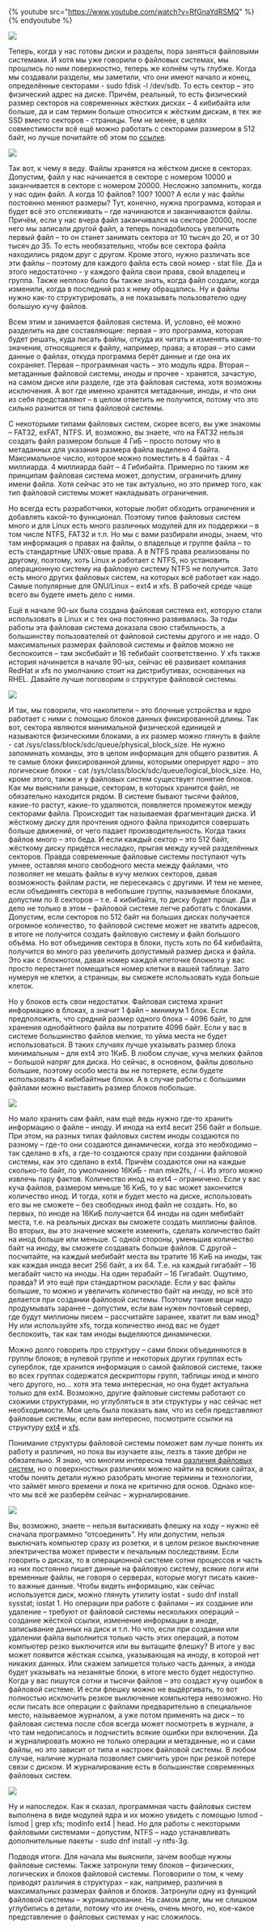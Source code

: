 {% youtube src="https://www.youtube.com/watch?v=RfGnaYdRSMQ" %}{% endyoutube %}

![](images/23/fdiskl.png)

Теперь, когда у нас готовы диски и разделы, пора заняться файловыми системами. И хотя мы уже говорили о файловых системах, мы прошлись по ним поверхностно, теперь же копнём чуть глубже. Когда мы создавали разделы, мы заметили, что они имеют начало и конец, определённые секторами - sudo fdisk -l /dev/sdb. То есть сектор – это физический адрес на диске. Причём, реальный, то есть физический размер секторов на современных жёстких дисках – 4 кибибайта или больше, да и сам термин больше относится к жёстким дискам, в тех же SSD вместо секторов - страницы. Тем не менее, в целях совместимости всё ещё можно работать с секторами размером в 512 байт, но лучше почитайте об этом по [ссылке](https://www.seagate.com/ru/ru/tech-insights/advanced-format-4k-sector-hard-drives-master-ti/).

![](images/23/stat.png)

Так вот, к чему я веду. Файлы хранятся на жёстком диске в секторах. Допустим, файл у нас начинается в секторе с номером 10000 и заканчивается в секторе с номером 20000. Несложно запомнить, когда у нас один файл. А когда 10 файлов? 100? 1000? А если у нас файлы постоянно меняют размеры? Тут, конечно, нужна программа, которая и будет всё это отслеживать – где начинаются и заканчиваются файлы. Причём, если у нас вчера файл заканчивался на секторе 20000, после него мы записали другой файл, а теперь понадобилось увеличить первый файл – то он станет занимать сектора от 10 тысяч до 20, и от 30 тысяч до 35. То есть необязательно, чтобы все сектора файла находились рядом друг с другом. Кроме этого, нужно различать все эти файлы – поэтому для каждого файла есть свой номер - stat file. Да и этого недостаточно - у каждого файла свои права, свой владелец и группа. Также неплохо было бы также знать, когда файл создали, когда изменили, когда в последний раз к нему обращались. Ну и файлы нужно как-то структурировать, а не показывать пользователю одну большую кучу файлов.

Всем этим и занимается файловая система. И, условно, её можно разделить на две составляющие: первая – это программа, которая будет решать, куда писать файлы, откуда их читать и изменять какие-то значения, относящиеся к файлу, например, права; а вторая – это сами данные о файлах, откуда программа берёт данные и где она их сохраняет. Первая – программная часть – это модуль ядра. Вторая – метаданные файловой системы, иноды и прочее - хранятся, зачастую, на самом диске или разделе, где эта файловая система, хотя возможны исключения. А вот где именно хранятся метаданные, иноды, и что они из себя представляют – в целом ответить не получится, потому что это сильно разнится от типа файловой системы.

С некоторыми типами файловых систем, скорее всего, вы уже знакомы – FAT32, exFAT, NTFS.  И, возможно, вы знаете, что на FAT32 нельзя создать файл размером больше 4 ГиБ – просто потому что в метаданных для указания размера файла выделено 4 байта. Максимальное число, которое можно поместить в 4 байтах - 4 миллиарда. 4 миллиарда байт – 4 Гибибайта. Примерно по таким же принципам файловая система может, допустим, ограничить длину имени файла. Хотя сейчас это не так актуально, но это пример того, как тип файловой системы может накладывать ограничения.

Но всегда есть разработчики, которые любят обходить ограничения и добавлять какой-то функционал. Поэтому типов файловых систем много и для Linux есть много различных модулей для их поддержки – в том числе NTFS, FAT32 и т.п. Но мы с вами разбирали иноды, знаем, что там информация о правах на файлы, о владельце и группе файла – то есть стандартные UNIX-овые права. А в NTFS права реализованы по другому, поэтому, хоть Linux и работает с NTFS, но установить операционную систему на файловую систему NTFS не получится. Зато есть много других файловых систем, на которых всё работает как надо. Самые популярные для GNU/Linux – ext4 и xfs. В рабочей среде чаще всего вы будете иметь дело с ними.

Ещё в начале 90-ых была создана файловая система ext, которую стали использовать в Linux и с тех она постоянно развивалась. За годы работы эта файловая система доказала свою стабильность, а большинству пользователей от файловой системы другого и не надо. О максимальных размерах файловой системы и файлов можно не беспокоится – там эксбибайт и 16 тебибайт соответственно. У xfs также история начинается в начале 90-ых, сейчас её развивает компания RedHat и xfs по умолчанию стоит на дистрибутивах, основанных на RHEL. Давайте лучше поговорим о структуре файловой системы.

![](images/23/blocksize.png)

И так, мы говорили, что накопители – это блочные устройства и ядро работает с ними с помощью блоков данных фиксированной длины. Так вот, сектора являются минимальной физической единицей и называются физическими блоками, а их размер можно глянуть в файле - cat /sys/class/block/sdc/queue/physical_block_size. Не нужно запоминать команды, это в целом информация для общего развития. А те самые блоки фиксированной длины, которыми оперирует ядро – это логические блоки - cat /sys/class/block/sdc/queue/logical_block_size. Но, кроме этого, также и у файловых систем существует понятие блоков. Как мы выяснили раньше, секторам, в которых хранится файл, не обязательно находится рядом. В системе бывают тысячи файлов, какие-то растут, какие-то удаляются, появляется промежуток между секторами файла. Происходит так называемая фрагментация диска. И жёсткому диску для прочтения одного файла приходится совершать больше движений, от чего падает производительность. Когда таких файлов много – это беда. И если каждый сектор – это 512 байт,  жёсткому диску придётся несладко, прыгая между кучей разделённых секторов. Правда современные файловые системы поступают чуть умнее, оставляя много свободного места между файлами, что позволяет не мешать файлы в кучу мелких секторов, давая возможность файлам расти, не пересекаясь с другими. И тем не менее, если объединять сектора в небольшие группы, называемые блоками, допустим по 8 секторов – т.е. 4 кибибайта, то диску будет проще. Да и дело не только в этом – файловой системе легче работать с блоками. Допустим, если секторов по 512 байт на больших дисках получается огромное количество, то файловой системе может не хватить адресов, в итоге не получится создать файловую систему и файл большого объёма. Но вот объединив сектора в блоки, пусть хоть по 64 кибибайта, получится во много раз увеличить допустимый размер диска и файла. Это как с блокнотом, давая номер каждой клеточке блокнота у вас просто перестанет помещаться номер клетки в вашей таблице. Зато нумеруя не клетки, а страницы, вы сможете использовать куда больше клеток.

Но у блоков есть свои недостатки. Файловая система хранит информацию в блоках, а значит 1 файл – минимум 1 блок. Если предположить, что средний размер одного блока – 4096 байт, то для хранения однобайтного файла вы потратите 4096 байт. Если у вас в системе большинство файлов мелкие, то уйма места не будет использоваться. В таких случаях лучше указывать размер блока минимальным – для ext4 это 1КиБ. В любом случае, куча мелких файлов – большой напряг для диска. Но сейчас, в основном, файлы довольно большие, поэтому особо места вы не потеряете, если будете использовать 4 кибибайтные блоки. А в случае работы с большими файлами можно выставить размер блоков побольше.

![](images/23/mkefsi.png)

Но мало хранить сам файл, нам ещё ведь нужно где-то хранить информацию о файле – иноду. И инода на ext4 весит 256 байт и больше. При этом, на разных типах файловых систем иноды создаются по разному – где-то они создаются динамически, когда это необходимо – так сделано в xfs, а где-то создаются сразу при создании файловой системы, как это сделано в ext4. Причём создаются они на каждые сколько-то байт, по умолчанию 16КиБ - man mke2fs, / -i. Из этого можно извлечь пару фактов. Количество инод на ext4 – ограничено. Если у вас куча файлов, размером меньше 16 КиБ, то у вас может закончится количество инод. И тогда, хотя и будет место на диске, использовать его вы не сможете – без свободных инод файл не создать. Но, во первых, по иноде на 16КиБ получается 64 иноды на один мебибайт места, т.е. на реальных дисках вы сможете создать миллионы файлов. Во вторых, вы это значение можете изменить, сделать количество байт на инод больше или меньше. С одной стороны, уменьшив количество байт на иноду, вы  сможете создавать больше файлов. С другой – посчитайте, на каждый мебибайт места вы тратите 16 КиБ на иноды, так как каждая инода весит 256 байт, а их 64. Т.е. на каждый гигабайт – 16 мегабайт чисто на иноды. На один терабайт – 16 Гигабайт. Ощутимо, правда? И это ещё при стандартном раскладе. Если у вас файлы большие, то можно и увеличить количество байт на иноду, но всё это делается при создании файловой системы. Поэтому такие вещи надо продумывать заранее – допустим, если вам нужен почтовый сервер, где будут миллионы писем – рассчитайте заранее, хватит ли вам инод? Ну или используйте xfs, тогда количество инод вас не будет беспокоить, так как там иноды выделяются динамически.

Можно долго говорить про структуру – сами блоки объединяются в группы блоков; в нулевой группе и некоторых других группах есть суперблок, где хранится информация о самой файловой системе, также во всех группах содержатся дескрипторы групп, таблицы инод и много чего другого, но… хотя эта тема интересная, но она будет актуальна только для ext4. Возможно, другие файловые системы работают со схожими структурами, но углубляться в эти структуры у нас сейчас нет необходимости. Моя цель была показать вам, что из себя представляют файловые системы, если вам интересно, посмотрите ссылки на структуру [ext4](https://ext4.wiki.kernel.org/index.php/Ext4_Disk_Layout)  и [xfs](https://paste.c-net.org/RecipesMurdock).

Понимание структуры файловой системы поможет вам лучше понять их работу и различия, но пока вы изучаете азы, лезть в такие дебри не обязательно. Я знаю, что многим интересна тема [различия файловых систем](https://en.wikipedia.org/wiki/Comparison_of_file_systems), но о поверхностных различиях можно найти на всяких сайтах, а чтобы понять детали нужно разобрать многие термины и технологии, что займёт много времени и пока не критично для основ. Однако кое-что мы всё же разберём сейчас – журналирование.

![](images/23/iostat.png)

Вы, возможно, знаете – нельзя вытаскивать флешку на ходу – нужно её сначала программно “отсоединить”. Ну или допустим, нельзя выключать компьютер сразу из розетки, и в целом резкое выключение электричества может привести к печальным последствиям. Если говорить о дисках, то в операционной системе сотни процессов и часть из них постоянно пишет данные на файловую систему, всякие логи или временные файлы, не говоря о серверах, которые могут писать какие-то важные данные. Чтобы видеть информацию, как сейчас используется диск, можно глянуть утилиту iostat - sudo dnf install sysstat; iostat 1. Но операции при работе с файлами – их создание или удаление – требуют от файловой системы нескольких операций – создание жёсткой ссылки, изменение информации в иноде, записывание данных на диск и т.п. Но что, если при создании или удалении файла выполнится только часть этих операций, а потом компьютер резко выключится или вы вытащите флешку? В итоге у вас может появится жёсткая ссылка, указывающая на иноду, в которой нет никаких данных. Или скажем запишется только часть данных, а инода будет указывать на незанятые блоки, в итоге место будет недоступно. Когда у вас пишутся сотни и тысячи файлов – это создаст кучу ошибок в файловой системе. И если флешку можно не выдёргивать, то вот полностью исключить резкое выключение компьютера невозможно. Но если писать все операции с файлами предварительно в специальное место, называемое журналом, а уже потом применять на диск – то файловая система после сбоя всегда может посмотреть в журнале, а что там недописалось и подчистить всякие ошибки при включении. Да и журналировать можно не только операции и метаданные, но и сами файлы, но это зависит от типа  и настроек файловой системы. В любом случае, наличие журнала позволяет смягчить урон при резкой потере связи с диском. И журналирование есть в большинстве современных файловых систем.

![](images/23/lsmod.png)

Ну и напоследок. Как я сказал, программная часть файловых систем выполнена в виде модулей ядра и их можно увидеть с помощью lsmod - lsmod | grep xfs; modinfo ext4 | head. Но для работы с некоторыми файловыми системами – допустим, NTFS – надо устанавливать дополнительные пакеты - sudo dnf install -y ntfs-3g.

Подводя итоги. Для начала мы выяснили, зачем вообще нужны файловые системы. Также затронули тему блоков – физических, логических и блоков файловой системы. Поговорили о том, к чему приводят различия в структурах – как, например, различия в максимальных размерах файлов и блоков. Затронули одну из функций файловой системы – журналирование. На самом деле, мы не слишком углубились в детали, потому что их очень, очень много, но, кое-какое представление о файловых системах у нас сложилось.
